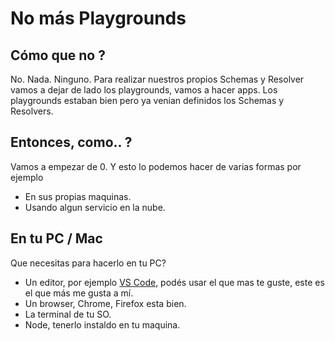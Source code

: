 # No más Playgrounds
## Cómo que no ?
No. Nada. Ninguno. Para realizar nuestros propios Schemas y Resolver vamos a dejar de lado los playgrounds, vamos a hacer apps.
Los playgrounds estaban bien pero ya venian definidos los Schemas y Resolvers. 

## Entonces, como.. ?
Vamos a empezar de 0. Y esto lo podemos hacer de varias formas por ejemplo
* En sus propias maquinas.
* Usando algun servicio en la nube.

## En tu PC / Mac
Que necesitas para hacerlo en tu PC?
* Un editor, por ejemplo [VS Code](https://code.visualstudio.com/), podés usar el que mas te guste, este es el que más me gusta a mí.
* Un browser, Chrome, Firefox esta bien.
* La terminal de tu SO.
* Node, tenerlo instaldo en tu maquina.


